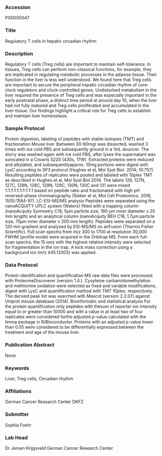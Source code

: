 ### Accession
PXD005047

### Title
Regulatory T cells in hepatic circadian rhythm

### Description
Regulatory T cells (Treg cells) are important to maintain self-tolerance. In tissues, Treg cells can perform non-classical functions, for example, they are implicated in regulating metabolic processes in the adipose tissue. Their function in the liver is less well understood. We found here that Treg cells are important to secure the peripheral hepatic circadian rhythm of core-clock regulators and clock-controlled genes. Undisturbed metabolism in the liver required the presence of Treg cells and was especially important in the early postnatal phase, a distinct time period at around day 10, when the liver had not fully matured and Treg cells proliferated and accumulated in the liver-tissue. Our findings highlight a critical role for Treg cells to establish and maintain liver homeostasis.

### Sample Protocol
Protein digestion, labeling of peptides with stable isotopes (TMT) and fractionation  Mouse liver (between 30-60mg) was dissected, washed 3 times with ice cold PBS and subsequently ground in a 1mL douncer. The slurry was washed again with ice cold PBS, after lyses the supernatant was sonicated in a Covaris S220 (430s, 17W). Extracted proteins were reduced and alkylated, and subsequentlyapprox. 10mg portions were digest with LysC according to SP3 protocol (Hughes et al, Mol Syst Biol. 2014; 10:757). Resulting peptides of replicates were pooled and labeled with 10plex TMT as described in Hughes et al, Mol Syst Biol 2014. The labels 126, 127N, 127C, 128N, 128C, 129N, 129C, 130N, 130C and 131 were mixed 1:1:1:1:1:1:1:1:1:1 based on peptide ratio and fractionated with high pH reversed-phase chromatography (Sieber et al, Mol Cell Proteomics. 2016, 15(5):1584-97).  LC-ESI-MS/MS analysis  Peptides were separated using the nanoACQUITY UPLC system (Waters) fitted with a trapping column (nanoAcquity Symmetry C18, 5µm particle size, 180 µm inner diameter x 20 mm length) and an analytical column (nanoAcquity BEH C18, 1.7µm particle size, 75µm inner diameter x 200 mm length). Peptides were separated on a 120 min gradient and analyzed by ESI-MS/MS on anFusion (Thermo Fisher Scientific). Full scan spectra from m/z 300 to 1700 at resolution 30,000 FWHM (profile mode) were acquired in the Orbitrap MS. From each full-scan spectra, the 15 ions with the highest relative intensity were selected for fragmentation in the ion trap. A lock mass correction using a background ion (m/z 445.12003) was applied.

### Data Protocol
Protein identification and quantification  MS raw data files were processed with ProteomeDiscoverer (version 1.4.). Cysyteine carbamidomethylation and methionine oxidation were selected as fixed and variable modifications, digest with LysC and quantification method with TMT 10plex, respectively. The derived peak list was searched with Mascot (version 2.2.07) against Uniprot mouse database (2014).  Bioinformatic and statistical analysis  For the protein quantification only peptides with thesum of reporter ion intensity equal to or greater than 10000 and with a value in at least two of four replicates were considered forthe adjusted p-value calculated with the limma package in R/Bioconductor.  Proteins with an adjusted p-value lower than 0.05 were considered to be differentially expressed between the treatment and age of the mouse liver.

### Publication Abstract
None

### Keywords
Liver, Treg cells, Circadian rhythm

### Affiliations
German Cancer Research Center
DKFZ

### Submitter
Sophia Foehr

### Lab Head
Dr Jeroen Krijgsveld
German Cancer Research Center


